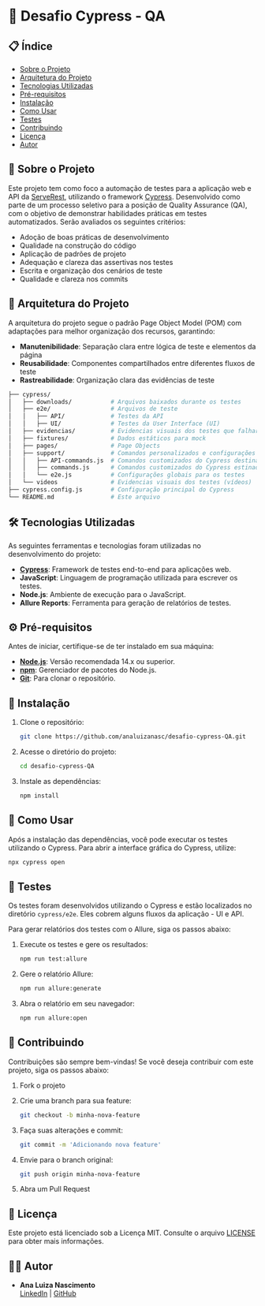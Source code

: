 # 🧪 Desafio Cypress - QA

## 📋 Índice

- [Sobre o Projeto](#sobre-o-projeto)
- [Arquitetura do Projeto](#-arquitetura-do-projeto)
- [Tecnologias Utilizadas](#tecnologias-utilizadas)
- [Pré-requisitos](#pré-requisitos)
- [Instalação](#instalação)
- [Como Usar](#como-usar)
- [Testes](#testes)
- [Contribuindo](#contribuindo)
- [Licença](#licença)
- [Autor](#autor)

## 📖 Sobre o Projeto

Este projeto tem como foco a automação de testes para a aplicação web e API da [ServeRest](https://serverest.dev/), utilizando o framework [Cypress](https://www.cypress.io/). Desenvolvido como parte de um processo seletivo para a posição de Quality Assurance (QA), com o objetivo de demonstrar habilidades práticas em testes automatizados. Serão avaliados os seguintes critérios:

- Adoção de boas práticas de desenvolvimento
- Qualidade na construção do código
- Aplicação de padrões de projeto
- Adequação e clareza das assertivas nos testes
- Escrita e organização dos cenários de teste
- Qualidade e clareza nos commits

## 🧱 Arquitetura do Projeto

A arquitetura do projeto segue o padrão Page Object Model (POM) com adaptações para melhor organização dos recursos, garantindo:
- **Manutenibilidade**: Separação clara entre lógica de teste e elementos da página
- **Reusabilidade**: Componentes compartilhados entre diferentes fluxos de teste
- **Rastreabilidade**: Organização clara das evidências de teste

```bash
├── cypress/
│   ├── downloads/           # Arquivos baixados durante os testes
│   ├── e2e/                 # Arquivos de teste
│   │   ├── API/             # Testes da API
│   │   ├── UI/              # Testes da User Interface (UI)
│   ├── evidencias/          # Evidencias visuais dos testes que falharam (imagens)
│   ├── fixtures/            # Dados estáticos para mock
│   ├── pages/               # Page Objects
│   ├── support/             # Comandos personalizados e configurações
│   │   ├── API-commands.js  # Comandos customizados do Cypress destinados aos testes da API
│   │   ├── commands.js      # Comandos customizados do Cypress estinados aos testes da UI
│   │   └── e2e.js           # Configurações globais para os testes
│   └── videos               # Evidencias visuais dos testes (vídeos)
├── cypress.config.js        # Configuração principal do Cypress
└── README.md                # Este arquivo
```

## 🛠️ Tecnologias Utilizadas

As seguintes ferramentas e tecnologias foram utilizadas no desenvolvimento do projeto:

- **[Cypress](https://www.cypress.io/)**: Framework de testes end-to-end para aplicações web.
- **JavaScript**: Linguagem de programação utilizada para escrever os testes.
- **Node.js**: Ambiente de execução para o JavaScript.
- **Allure Reports**: Ferramenta para geração de relatórios de testes.

## ⚙️ Pré-requisitos

Antes de iniciar, certifique-se de ter instalado em sua máquina:

- **[Node.js](https://nodejs.org/en/)**: Versão recomendada 14.x ou superior.
- **[npm](https://www.npmjs.com/)**: Gerenciador de pacotes do Node.js.
- **[Git](https://git-scm.com/)**: Para clonar o repositório.

## 🧰 Instalação

1. Clone o repositório:

   ```bash
   git clone https://github.com/analuizanasc/desafio-cypress-QA.git
   ```

2. Acesse o diretório do projeto:

    ```bash
    cd desafio-cypress-QA
    ```

3. Instale as dependências:

    ```bash
    npm install
    ```

## 🚀 Como Usar

Após a instalação das dependências, você pode executar os testes utilizando o Cypress. Para abrir a interface gráfica do Cypress, utilize:

```bash
npx cypress open
```

## 🧪 Testes

Os testes foram desenvolvidos utilizando o Cypress e estão localizados no diretório `cypress/e2e`. Eles cobrem alguns fluxos da aplicação - UI e API.

Para gerar relatórios dos testes com o Allure, siga os passos abaixo:

1. Execute os testes e gere os resultados:

    ```bash
    npm run test:allure
    ```

2. Gere o relatório Allure:

    ```bash
    npm run allure:generate
    ```
3. Abra o relatório em seu navegador:

    ```bash
    npm run allure:open
    ```

## 🤝 Contribuindo

Contribuições são sempre bem-vindas! Se você deseja contribuir com este projeto, siga os passos abaixo:

1. Fork o projeto

2. Crie uma branch para sua feature:

    ```bash
    git checkout -b minha-nova-feature
    ```
3. Faça suas alterações e commit:

    ```bash
    git commit -m 'Adicionando nova feature'
    ```

4. Envie para o branch original:

    ```bash
    git push origin minha-nova-feature
    ```
5. Abra um Pull Request

## 📄 Licença

Este projeto está licenciado sob a Licença MIT. Consulte o arquivo [LICENSE](LICENSE) para obter mais informações.

## 👩‍💻 Autor

- **Ana Luiza Nascimento**  
  [LinkedIn](https://www.linkedin.com/in/analuizanasc/) | [GitHub](https://github.com/analuizanasc)
